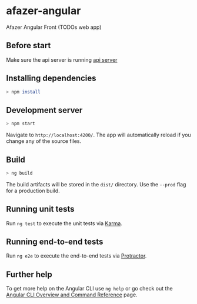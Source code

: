 # afazer-angular

Afazer Angular Front (TODOs web app)

## Before start

Make sure the api server is running [api server](https://github.com/minirenatinho/afazer-api)

## Installing dependencies

```sh
> npm install
```

## Development server

```sh
> npm start
```
Navigate to `http://localhost:4200/`. The app will automatically reload if you change any of the source files.

## Build

```sh
> ng build
```
The build artifacts will be stored in the `dist/` directory. Use the `--prod` flag for a production build.

## Running unit tests

Run `ng test` to execute the unit tests via [Karma](https://karma-runner.github.io).

## Running end-to-end tests

Run `ng e2e` to execute the end-to-end tests via [Protractor](http://www.protractortest.org/).

## Further help

To get more help on the Angular CLI use `ng help` or go check out the [Angular CLI Overview and Command Reference](https://angular.io/cli) page.
